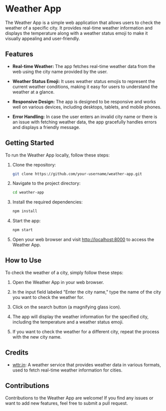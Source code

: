 # Weather App

The Weather App is a simple web application that allows users to check the weather of a specific city. It provides real-time weather information and displays the temperature along with a weather status emoji to make it visually appealing and user-friendly.

## Features

- **Real-time Weather:** The app fetches real-time weather data from the web using the city name provided by the user.

- **Weather Status Emoji:** It uses weather status emojis to represent the current weather conditions, making it easy for users to understand the weather at a glance.

- **Responsive Design:** The app is designed to be responsive and works well on various devices, including desktops, tablets, and mobile phones.

- **Error Handling:** In case the user enters an invalid city name or there is an issue with fetching weather data, the app gracefully handles errors and displays a friendly message.

## Getting Started

To run the Weather App locally, follow these steps:

1. Clone the repository:

   ```bash
   git clone https://github.com/your-username/weather-app.git
   ```

2. Navigate to the project directory:

   ```bash
   cd weather-app
   ```

3. Install the required dependencies:

   ```bash
   npm install
   ```

4. Start the app:

   ```bash
   npm start
   ```

5. Open your web browser and visit [http://localhost:8000](http://localhost:8000) to access the Weather App.

## How to Use

To check the weather of a city, simply follow these steps:

1. Open the Weather App in your web browser.

2. In the input field labeled "Enter the city name," type the name of the city you want to check the weather for.

3. Click on the search button (a magnifying glass icon).

4. The app will display the weather information for the specified city, including the temperature and a weather status emoji.

5. If you want to check the weather for a different city, repeat the process with the new city name.

## Credits

- [wttr.in](https://github.com/chubin/wttr.in): A weather service that provides weather data in various formats, used to fetch real-time weather information for cities.


## Contributions

Contributions to the Weather App are welcome! If you find any issues or want to add new features, feel free to submit a pull request.